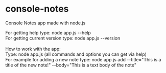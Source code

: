 # console-notes
Console Notes app made with node.js

For getting help type: node app.js --help <br/>
For getting current version type: node app.js --version <br/>
<br/>
How to work with the app:<br/>
  Type: node app.js <command> <options> (all commands and options you can get via help)<br/>
  For example for adding a new note type: node app.js add --title="This is a title of the new note!" --body="This is a text body of the note"
